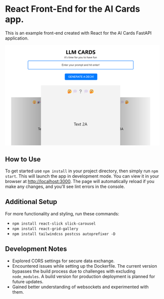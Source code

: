 # React Front-End for the AI Cards app.

This is an example front-end created with React for the AI Cards FastAPI application.

![Screenshot of the App](src/assets/images/screenshot.png)


## How to Use

To get started use `npm install` in your project directory, then simply run `npm start`. This will launch the app in development mode. You can view it in your browser at [http://localhost:3000](http://localhost:3000). The page will automatically reload if you make any changes, and you'll see lint errors in the console.

## Additional Setup

For more functionality and styling, run these commands:

- `npm install react-slick slick-carousel`
- `npm install react-grid-gallery`
- `npm install tailwindcss postcss autoprefixer -D`

## Development Notes

- Explored CORS settings for secure data exchange.
- Encountered issues while setting up the Dockerfile. The current version bypasses the build process due to challenges with excluding `node_modules`. A build version for production deployment is planned for future updates.
- Gained better understanding of websockets and experimented with them.
